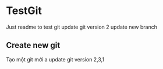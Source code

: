 # TestGit
Just readme to test git
update git version 2
update new branch

## Create new git
Tạo một git mới a 
update git version 2,3,1
